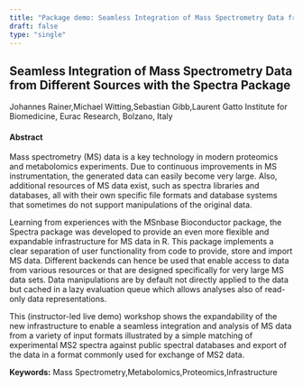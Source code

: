 ```yaml
---
title: "Package demo: Seamless Integration of Mass Spectrometry Data from Different Sources with the Spectra Package"
draft: false
type: "single"
---
```


## Seamless Integration of Mass Spectrometry Data from Different Sources with the Spectra Package
Johannes Rainer,Michael Witting,Sebastian Gibb,Laurent Gatto
Institute for Biomedicine, Eurac Research, Bolzano, Italy
#### Abstract

Mass spectrometry (MS) data is a key technology in modern proteomics and metabolomics experiments. Due to continuous improvements in MS instrumentation, the generated data can easily become very large. Also, additional resources of MS data exist, such as spectra libraries and databases, all with their own specific file formats and database systems that sometimes do not support manipulations of the original data.

Learning from experiences with the MSnbase Bioconductor package, the Spectra package was developed to provide an even more flexible and expandable infrastructure for MS data in R. This package implements a clear separation of user functionality from code to provide, store and import MS data. Different backends can hence be used that enable access to data from various resources or that are designed specifically for very large MS data sets. Data manipulations are by default not directly applied to the data but cached in a lazy evaluation queue which allows analyses also of read-only data representations.

This (instructor-led live demo) workshop shows the expandability of the new infrastructure to enable a seamless integration and analysis of MS data from a variety of input formats illustrated by a simple matching of experimental MS2 spectra against public spectral databases and export of the data in a format commonly used for exchange of MS2 data.


**Keywords:** Mass Spectrometry,Metabolomics,Proteomics,Infrastructure

